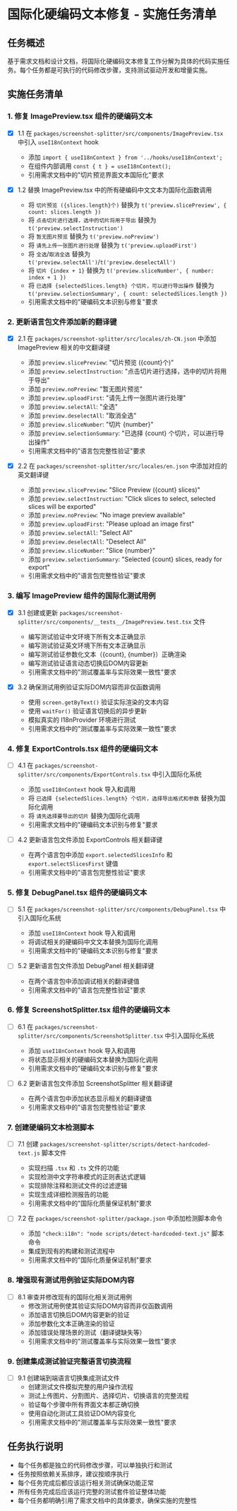 # 国际化硬编码文本修复 - 实施任务清单

## 任务概述

基于需求文档和设计文档，将国际化硬编码文本修复工作分解为具体的代码实施任务。每个任务都是可执行的代码修改步骤，支持测试驱动开发和增量实施。

## 实施任务清单

### 1. 修复 ImagePreview.tsx 组件的硬编码文本
- [x] 1.1 在 `packages/screenshot-splitter/src/components/ImagePreview.tsx` 中引入 `useI18nContext` hook
  - 添加 `import { useI18nContext } from '../hooks/useI18nContext';`
  - 在组件内部调用 `const { t } = useI18nContext();`
  - 引用需求文档中的"切片预览界面文本国际化"要求

- [x] 1.2 替换 ImagePreview.tsx 中的所有硬编码中文文本为国际化函数调用
  - 将 `切片预览 ({slices.length}个)` 替换为 `t('preview.slicePreview', { count: slices.length })`
  - 将 `点击切片进行选择，选中的切片将用于导出` 替换为 `t('preview.selectInstruction')`
  - 将 `暂无图片预览` 替换为 `t('preview.noPreview')`
  - 将 `请先上传一张图片进行处理` 替换为 `t('preview.uploadFirst')`
  - 将 `全选`/`取消全选` 替换为 `t('preview.selectAll')`/`t('preview.deselectAll')`
  - 将 `切片 {index + 1}` 替换为 `t('preview.sliceNumber', { number: index + 1 })`
  - 将 `已选择 {selectedSlices.length} 个切片，可以进行导出操作` 替换为 `t('preview.selectionSummary', { count: selectedSlices.length })`
  - 引用需求文档中的"硬编码文本识别与修复"要求

### 2. 更新语言包文件添加新的翻译键
- [x] 2.1 在 `packages/screenshot-splitter/src/locales/zh-CN.json` 中添加 ImagePreview 相关的中文翻译键
  - 添加 `preview.slicePreview`: "切片预览 ({count}个)"
  - 添加 `preview.selectInstruction`: "点击切片进行选择，选中的切片将用于导出"
  - 添加 `preview.noPreview`: "暂无图片预览"
  - 添加 `preview.uploadFirst`: "请先上传一张图片进行处理"
  - 添加 `preview.selectAll`: "全选"
  - 添加 `preview.deselectAll`: "取消全选"
  - 添加 `preview.sliceNumber`: "切片 {number}"
  - 添加 `preview.selectionSummary`: "已选择 {count} 个切片，可以进行导出操作"
  - 引用需求文档中的"语言包完整性验证"要求

- [x] 2.2 在 `packages/screenshot-splitter/src/locales/en.json` 中添加对应的英文翻译键
  - 添加 `preview.slicePreview`: "Slice Preview ({count} slices)"
  - 添加 `preview.selectInstruction`: "Click slices to select, selected slices will be exported"
  - 添加 `preview.noPreview`: "No image preview available"
  - 添加 `preview.uploadFirst`: "Please upload an image first"
  - 添加 `preview.selectAll`: "Select All"
  - 添加 `preview.deselectAll`: "Deselect All"
  - 添加 `preview.sliceNumber`: "Slice {number}"
  - 添加 `preview.selectionSummary`: "Selected {count} slices, ready for export"
  - 引用需求文档中的"语言包完整性验证"要求

### 3. 编写 ImagePreview 组件的国际化测试用例
- [x] 3.1 创建或更新 `packages/screenshot-splitter/src/components/__tests__/ImagePreview.test.tsx` 文件
  - 编写测试验证中文环境下所有文本正确显示
  - 编写测试验证英文环境下所有文本正确显示
  - 编写测试验证参数化文本（{count}, {number}）正确渲染
  - 编写测试验证语言动态切换后DOM内容更新
  - 引用需求文档中的"测试覆盖率与实际效果一致性"要求

- [x] 3.2 确保测试用例验证实际DOM内容而非仅函数调用
  - 使用 `screen.getByText()` 验证实际渲染的文本内容
  - 使用 `waitFor()` 验证语言切换后的异步更新
  - 模拟真实的 I18nProvider 环境进行测试
  - 引用需求文档中的"测试覆盖率与实际效果一致性"要求

### 4. 修复 ExportControls.tsx 组件的硬编码文本
- [ ] 4.1 在 `packages/screenshot-splitter/src/components/ExportControls.tsx` 中引入国际化系统
  - 添加 `useI18nContext` hook 导入和调用
  - 将 `已选择 {selectedSlices.length} 个切片，选择导出格式和参数` 替换为国际化调用
  - 将 `请先选择要导出的切片` 替换为国际化调用
  - 引用需求文档中的"硬编码文本识别与修复"要求

- [ ] 4.2 更新语言包文件添加 ExportControls 相关翻译键
  - 在两个语言包中添加 `export.selectedSlicesInfo` 和 `export.selectSlicesFirst` 键值
  - 引用需求文档中的"语言包完整性验证"要求

### 5. 修复 DebugPanel.tsx 组件的硬编码文本
- [ ] 5.1 在 `packages/screenshot-splitter/src/components/DebugPanel.tsx` 中引入国际化系统
  - 添加 `useI18nContext` hook 导入和调用
  - 将调试相关的硬编码中文文本替换为国际化调用
  - 引用需求文档中的"硬编码文本识别与修复"要求

- [ ] 5.2 更新语言包文件添加 DebugPanel 相关翻译键
  - 在两个语言包中添加调试相关的翻译键值
  - 引用需求文档中的"语言包完整性验证"要求

### 6. 修复 ScreenshotSplitter.tsx 组件的硬编码文本
- [ ] 6.1 在 `packages/screenshot-splitter/src/components/ScreenshotSplitter.tsx` 中引入国际化系统
  - 添加 `useI18nContext` hook 导入和调用
  - 将状态显示相关的硬编码文本替换为国际化调用
  - 引用需求文档中的"硬编码文本识别与修复"要求

- [ ] 6.2 更新语言包文件添加 ScreenshotSplitter 相关翻译键
  - 在两个语言包中添加状态显示相关的翻译键值
  - 引用需求文档中的"语言包完整性验证"要求

### 7. 创建硬编码文本检测脚本
- [ ] 7.1 创建 `packages/screenshot-splitter/scripts/detect-hardcoded-text.js` 脚本文件
  - 实现扫描 `.tsx` 和 `.ts` 文件的功能
  - 实现检测中文字符串模式的正则表达式逻辑
  - 实现排除注释和测试文件的过滤逻辑
  - 实现生成详细检测报告的功能
  - 引用需求文档中的"国际化质量保证机制"要求

- [ ] 7.2 在 `packages/screenshot-splitter/package.json` 中添加检测脚本命令
  - 添加 `"check:i18n": "node scripts/detect-hardcoded-text.js"` 脚本命令
  - 集成到现有的构建和测试流程中
  - 引用需求文档中的"国际化质量保证机制"要求

### 8. 增强现有测试用例验证实际DOM内容
- [ ] 8.1 审查并修改现有的国际化相关测试用例
  - 修改测试用例使其验证实际DOM内容而非仅函数调用
  - 添加语言切换后DOM内容更新的验证
  - 添加参数化文本正确渲染的验证
  - 添加错误处理场景的测试（翻译键缺失等）
  - 引用需求文档中的"测试覆盖率与实际效果一致性"要求

### 9. 创建集成测试验证完整语言切换流程
- [ ] 9.1 创建端到端语言切换集成测试文件
  - 创建测试文件模拟完整的用户操作流程
  - 测试上传图片、分割图片、选择切片、切换语言的完整流程
  - 验证每个步骤中所有界面文本都正确切换
  - 使用自动化测试工具验证DOM内容变化
  - 引用需求文档中的"测试覆盖率与实际效果一致性"要求

## 任务执行说明

- 每个任务都是独立的代码修改步骤，可以单独执行和测试
- 任务按照依赖关系排序，建议按顺序执行
- 每个任务完成后都应该运行相关测试确保功能正常
- 所有任务完成后应该运行完整的测试套件验证整体功能
- 每个任务都明确引用了需求文档中的具体要求，确保实施的完整性
